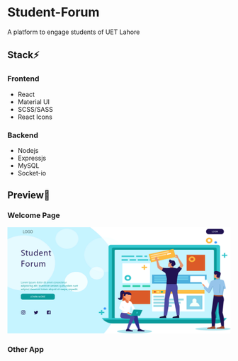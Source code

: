 # Student-Forum
A platform to engage students of UET Lahore

## Stack⚡
### Frontend
- React
- Material UI
- SCSS/SASS
- React Icons
### Backend
- Nodejs
- Expressjs
- MySQL
- Socket-io

## Preview🔎
### Welcome Page
![welcome](./ReadmeAssets/Welcome.png)

### Other App
